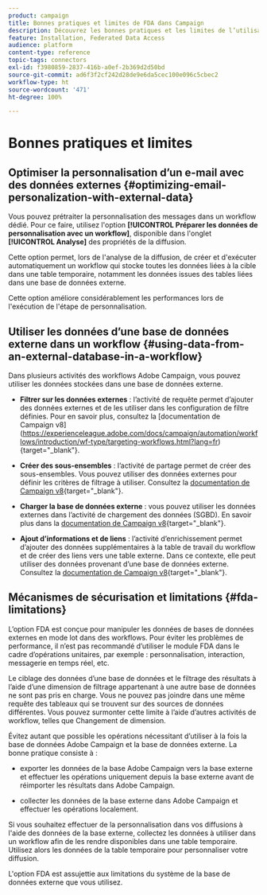 ```yaml
---
product: campaign
title: Bonnes pratiques et limites de FDA dans Campaign
description: Découvrez les bonnes pratiques et les limites de l’utilisation d’une base de données externe (FDA)
feature: Installation, Federated Data Access
audience: platform
content-type: reference
topic-tags: connectors
exl-id: f3980859-2837-416b-a0ef-2b369d2d50bd
source-git-commit: ad6f3f2cf242d28de9e6da5cec100e096c5cbec2
workflow-type: ht
source-wordcount: '471'
ht-degree: 100%

---
```


# Bonnes pratiques et limites



## Optimiser la personnalisation d’un e-mail avec des données externes {#optimizing-email-personalization-with-external-data}

Vous pouvez prétraiter la personnalisation des messages dans un workflow dédié. Pour ce faire, utilisez l&#39;option **[!UICONTROL Préparer les données de personnalisation avec un workflow]**, disponible dans l&#39;onglet **[!UICONTROL Analyse]** des propriétés de la diffusion.

Cette option permet, lors de l&#39;analyse de la diffusion, de créer et d&#39;exécuter automatiquement un workflow qui stocke toutes les données liées à la cible dans une table temporaire, notamment les données issues des tables liées dans une base de données externe.

Cette option améliore considérablement les performances lors de l&#39;exécution de l&#39;étape de personnalisation.

## Utiliser les données d’une base de données externe dans un workflow {#using-data-from-an-external-database-in-a-workflow}

Dans plusieurs activités des workflows Adobe Campaign, vous pouvez utiliser les données stockées dans une base de données externe.

* **Filtrer sur les données externes** : l’activité de requête permet d’ajouter des données externes et de les utiliser dans les configuration de filtre définies. Pour en savoir plus, consultez la [documentation de Campaign v8]&#x200B;(https://experienceleague.adobe.com/docs/campaign/automation/workflows/introduction/wf-type/targeting-workflows.html?lang=fr){target="_blank"}.

* **Créer des sous-ensembles** : l’activité de partage permet de créer des sous-ensembles. Vous pouvez utiliser des données externes pour définir les critères de filtrage à utiliser. Consultez la [documentation de Campaign v8](https://experienceleague.adobe.com/docs/campaign/automation/workflows/wf-activities/targeting-activities/split.html?lang=fr){target="_blank"}.

* **Charger la base de données externe** : vous pouvez utiliser les données externes dans l’activité de chargement des données (SGBD). En savoir plus dans la [documentation de Campaign v8](https://experienceleague.adobe.com/docs/campaign/automation/workflows/wf-activities/action-activities/data-loading-rdbms.html?lang=fr){target="_blank"}.

* **Ajout d’informations et de liens** : l’activité d’enrichissement permet d’ajouter des données supplémentaires à la table de travail du workflow et de créer des liens vers une table externe. Dans ce contexte, elle peut utiliser des données provenant d’une base de données externe. Consultez la [documentation de Campaign v8](https://experienceleague.adobe.com/docs/campaign/automation/workflows/wf-activities/targeting-activities/enrichment.html?lang=fr){target="_blank"}.

## Mécanismes de sécurisation et limitations {#fda-limitations}

L’option FDA est conçue pour manipuler les données de bases de données externes en mode lot dans des workflows. Pour éviter les problèmes de performance, il n’est pas recommandé d’utiliser le module FDA dans le cadre d’opérations unitaires, par exemple : personnalisation, interaction, messagerie en temps réel, etc.

Le ciblage des données d’une base de données et le filtrage des résultats à l’aide d’une dimension de filtrage appartenant à une autre base de données ne sont pas pris en charge. Vous ne pouvez pas joindre dans une même requête des tableaux qui se trouvent sur des sources de données différentes. Vous pouvez surmonter cette limite à l’aide d’autres activités de workflow, telles que Changement de dimension.

Évitez autant que possible les opérations nécessitant d’utiliser à la fois la base de données Adobe Campaign et la base de données externe. La bonne pratique consiste à :

* exporter les données de la base Adobe Campaign vers la base externe et effectuer les opérations uniquement depuis la base externe avant de réimporter les résultats dans Adobe Campaign.

* collecter les données de la base externe dans Adobe Campaign et effectuer les opérations localement.

Si vous souhaitez effectuer de la personnalisation dans vos diffusions à l&#39;aide des données de la base externe, collectez les données à utiliser dans un workflow afin de les rendre disponibles dans une table temporaire. Utilisez alors les données de la table temporaire pour personnaliser votre diffusion.

L&#39;option FDA est assujettie aux limitations du système de la base de données externe que vous utilisez.
